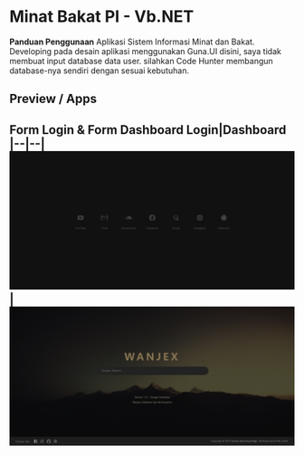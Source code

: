 # Minat Bakat PI - Vb.NET

**Panduan Penggunaan**
Aplikasi Sistem Informasi Minat dan Bakat. Developing pada desain aplikasi menggunakan Guna.UI
disini, saya tidak membuat input database data user. silahkan Code Hunter membangun database-nya sendiri dengan sesuai kebutuhan.

## Preview / Apps
**Form Login & Form Dashboard**
Login|Dashboard
|--|--|
![img](https://raw.githubusercontent.com/adiwj/adiwj.github.io/master/Preview/dextab.png)|![img](https://raw.githubusercontent.com/adiwj/adiwj.github.io/master/Preview/wanjex.png)
----------------------------------------
